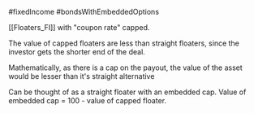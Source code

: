 #fixedIncome #bondsWithEmbeddedOptions 

[[Floaters_FI]] with "coupon rate" capped. 

The value of capped floaters are less than straight floaters, since the investor gets the shorter end of the deal. 

Mathematically, as there is a cap on the payout, the value of the asset would be lesser than it's straight alternative

Can be thought of as a straight floater with an embedded cap. 
Value of embedded cap = 100 - value of capped floater. 